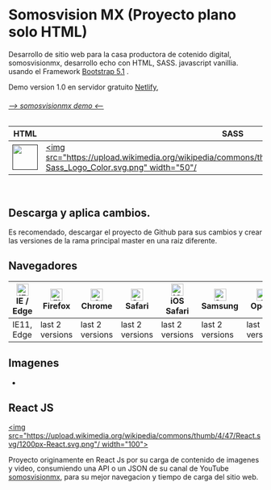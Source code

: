 # Somosvision MX (Proyecto plano solo HTML)
Desarrollo de sitio web para la casa productora de cotenido digital, somosvisionmx, desarrollo echo con HTML, SASS. javascript vanillia. usando el Framework [Bootstrap 5.1](https://getbootstrap.com/docs/5.1/getting-started/introduction/ "Bootstrap 5.1") .

Demo version 1.0 en servidor gratuito [Netlify](https://www.netlify.com/ "Netlify"), 

###### [--> somosvisionmx demo <--](https://somosvisionmx.netlify.app/ "somosvision demo")

|HTML|SASS|GitHub|
|---|---|---|
|[<img src="https://upload.wikimedia.org/wikipedia/commons/thumb/6/61/HTML5_logo_and_wordmark.svg/1200px-HTML5_logo_and_wordmark.svg.png" width="50"/>]()|[<img src="https://upload.wikimedia.org/wikipedia/commons/thumb/9/96/Sass_Logo_Color.svg/800px-Sass_Logo_Color.svg.png" width="50"/]()| [<img src="https://blog.chuidiang.org/wp-content/uploads/2022/06/25231.png" width="50"/>]()|
<br/>

## Descarga y aplica cambios.
Es recomendado, descargar el proyecto de Github para sus cambios y crear las versiones de la rama principal master en una raiz diferente.

## Navegadores

| [<img src="https://raw.githubusercontent.com/alrra/browser-logos/master/src/edge/edge_48x48.png" alt="IE / Edge" width="24px" height="24px" />](http://godban.github.io/browsers-support-badges/)<br/>IE / Edge | [<img src="https://raw.githubusercontent.com/alrra/browser-logos/master/src/firefox/firefox_48x48.png" alt="Firefox" width="24px" height="24px" />](http://godban.github.io/browsers-support-badges/)<br/>Firefox | [<img src="https://raw.githubusercontent.com/alrra/browser-logos/master/src/chrome/chrome_48x48.png" alt="Chrome" width="24px" height="24px" />](http://godban.github.io/browsers-support-badges/)<br/>Chrome | [<img src="https://raw.githubusercontent.com/alrra/browser-logos/master/src/safari/safari_48x48.png" alt="Safari" width="24px" height="24px" />](http://godban.github.io/browsers-support-badges/)<br/>Safari | [<img src="https://raw.githubusercontent.com/alrra/browser-logos/master/src/safari-ios/safari-ios_48x48.png" alt="iOS Safari" width="24px" height="24px" />](http://godban.github.io/browsers-support-badges/)<br/>iOS Safari | [<img src="https://raw.githubusercontent.com/alrra/browser-logos/master/src/samsung-internet/samsung-internet_48x48.png" alt="Samsung" width="24px" height="24px" />](http://godban.github.io/browsers-support-badges/)<br/>Samsung | [<img src="https://raw.githubusercontent.com/alrra/browser-logos/master/src/opera/opera_48x48.png" alt="Opera" width="24px" height="24px" />](http://godban.github.io/browsers-support-badges/)<br/>Opera |
| --------- | --------- | --------- | --------- | --------- | --------- | --------- |
| IE11, Edge| last 2 versions| last 2 versions| last 2 versions| last 2 versions| last 2 versions| last 2 versions

## Imagenes
-

## React JS
[<img src="https://upload.wikimedia.org/wikipedia/commons/thumb/4/47/React.svg/1200px-React.svg.png"/ width="100">](https://es.reactjs.org/)

Proyecto originamente en React Js por su carga de contenido de imagenes y video, consumiendo una API o un JSON de su canal de YouTube [somosvisionmx](https://www.youtube.com/channel/UCVUHbx0FW9tvf3k0XrCslRA "somosvisionmx"), para su mejor navegacion y tiempo de carga del sitio web.

